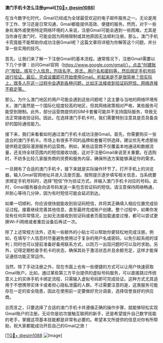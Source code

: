 **澳门手机卡怎么注册gmail[[TG💪+ @esim1088](https://t.me/s/esim1088)]**

在当今数字化时代，Gmail已经成为全球最受欢迎的电子邮件服务之一。无论是用于工作、学习还是日常沟通，Gmail都能提供高效、便捷的服务。然而，对于一些身处海外或使用特定网络环境的人来说，注册Gmail可能会遇到一些困难。尤其是当你身在澳门时，可能会因为网络限制或其他原因无法顺利注册。那么，澳门手机卡究竟能不能帮助你成功注册Gmail呢？这篇文章将详细为你解答这个问题，并分享一些实用的技巧。

首先，让我们来了解一下注册Gmail的基本流程。通常情况下，注册Gmail需要以下几个步骤：访问Gmail官网（https://www.google.com/gmail/），点击“创建账户”按钮，填写个人信息，包括名字、姓氏、用户名和密码等，然后绑定手机号码进行验证。最后，完成设置即可开始使用Gmail。听起来是不是很简单？但实际上，很多人在这一过程中会遇到各种问题，比如无法接收到验证码短信、网络连接不稳定等。

那么，为什么澳门地区的用户可能会遇到这些问题呢？这主要与当地的网络环境有关。澳门虽然是一个国际化程度较高的地区，但其网络政策相对严格，某些服务可能受到限制。此外，部分运营商提供的SIM卡套餐可能并不支持国际服务，导致无法正常接收验证码。因此，在选择澳门手机卡时，我们需要特别注意其是否具备良好的国际通信能力。

接下来，我们来看看如何通过澳门手机卡成功注册Gmail。首先，你需要购买一张适合的澳门手机卡。市场上有很多不同的品牌和套餐可供选择，建议优先考虑那些提供稳定国际漫游服务的运营商。例如，某些运营商不仅覆盖本地通话和数据流量，还支持全球范围内的短信接收功能，这对于注册Gmail来说至关重要。在选购时，不妨多比较几家服务商的资费和服务内容，确保所选方案能够满足你的需求。

一旦拥有了合适的澳门手机卡，接下来就是实际操作环节了。打开手机上的浏览器，输入Gmail官网地址并进入注册页面。按照提示逐步填写相关信息，当系统要求绑定手机号码时，选择“短信”作为验证方式，并输入澳门手机卡对应的号码。此时，Gmail服务器会向该号码发送一条包含验证码的短信。请注意保持网络畅通，并耐心等待几分钟，因为有时短信可能会延迟到达。

如果一切顺利，你应该很快就能收到验证码短信，并将其正确填入相应位置完成验证过程。接着继续完善其他信息，直至最终完成账户创建。整个过程中，如果你发现有任何异常情况，比如无法接收到验证码或者页面加载速度过慢，都可以尝试更换Wi-Fi网络或者重启设备后再试一次。

除了上述常规方法外，还有一些额外的小贴士可以帮助你更轻松地完成注册。例如，在填写个人信息时尽量避免使用过于复杂的用户名或密码，以免引起系统的误判；同时也可以提前准备好备用联系方式，以防万一出现问题时可以及时求助。另外，记得定期检查手机卡的状态，确保其处于激活状态并且余额充足，这样才能保证通信功能正常运作。

当然，除了手动注册之外，现在市面上也有一些便捷的方式可以让用户快速获取Gmail账户。比如，通过某些第三方平台提供的虚拟号码服务，可以直接跳过传统意义上的实体手机卡绑定流程，只需输入虚拟号码即可完成验证。这种方式尤其适用于不想携带实体卡或者担心隐私泄露的人群。不过需要注意的是，这类服务可能存在一定的安全隐患，因此在使用前一定要做好充分调查，选择信誉良好的供应商。

总而言之，只要选择了合适的澳门手机卡并遵循正确的操作步骤，就能够轻松实现Gmail账户的注册。无论你是初次接触互联网的新手，还是希望提升自己数字技能的老手，掌握这项基本技能都是非常有必要的。希望本文所提供的信息对你有所帮助，祝大家都能成功开启自己的Gmail之旅！

[[TG💪+ @esim1088](https://t.me/s/esim1088) ![Image](https://i.postimg.cc/4NQfJmqS/Snipaste-2025-05-13-00-14-12.png)]